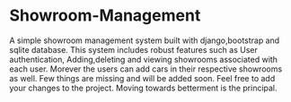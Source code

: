 # Showroom-Management
A simple showroom management system built with django,bootstrap and sqlite database.
This system includes robust features such as User authentication, Adding,deleting and viewing showrooms associated with each user. Morever the users can add cars in their respective showrooms as well.
Few things are missing and will be added soon.
Feel free to add your changes to the project. Moving towards betterment is the principal.
